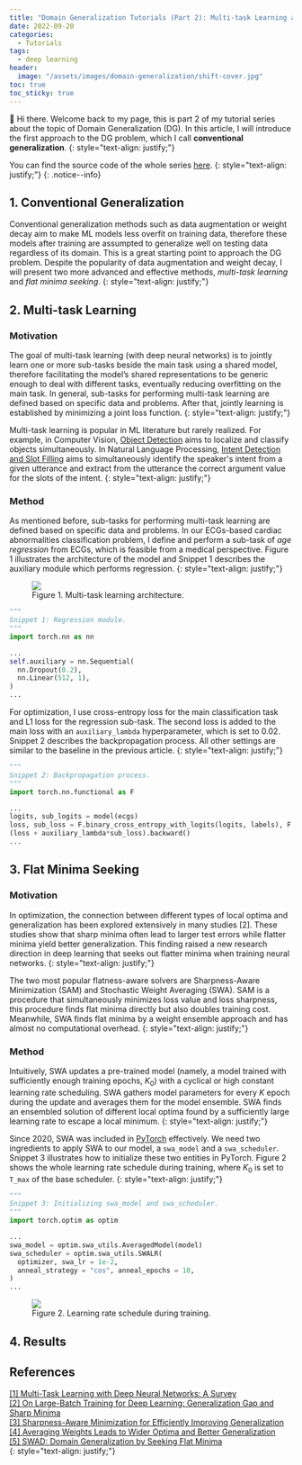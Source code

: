 ```yaml
---
title: "Domain Generalization Tutorials (Part 2): Multi-task Learning and Flat Minima Seeking"
date: 2022-09-20
categories: 
  - Tutorials
tags: 
  - deep learning
header: 
  image: "/assets/images/domain-generalization/shift-cover.jpg"
toc: true
toc_sticky: true
---
```


👋 Hi there. Welcome back to my page, this is part 2 of my tutorial series about the topic of Domain Generalization (DG). In this article, I will introduce the first approach to the DG problem, which I call **conventional generalization**. 
{: style="text-align: justify;"}

You can find the source code of the whole series [here](https://github.com/lhkhiem28/DGECG). 
{: style="text-align: justify;"}
{: .notice--info}

## 1. Conventional Generalization
Conventional generalization methods such as data augmentation or weight decay aim to make ML models less overfit on training data, therefore these models after training are assumpted to generalize well on testing data regardless of its domain. This is a great starting point to approach the DG problem. Despite the popularity of data augmentation and weight decay, I will present two more advanced and effective methods, _multi-task learning_ and _flat minima seeking_. 
{: style="text-align: justify;"}

## 2. Multi-task Learning

### Motivation
The goal of multi-task learning (with deep neural networks) is to jointly learn one or more sub-tasks beside the main task using a shared model, therefore facilitating the model’s shared representations to be generic enough to deal with different tasks, eventually reducing overfitting on the main task. In general, sub-tasks for performing multi-task learning are defined based on specific data and problems. After that, jointly learning is established by minimizing a joint loss function. 
{: style="text-align: justify;"}

Multi-task learning is popular in ML literature but rarely realized. For example, in Computer Vision, [Object Detection](https://paperswithcode.com/task/object-detection) aims to localize and classify objects simultaneously. In Natural Language Processing, [Intent Detection and Slot Filling](http://nlpprogress.com/english/intent_detection_slot_filling.html) aims to simultaneously identify the speaker's intent from a given utterance and extract from the utterance the correct argument value for the slots of the intent. 
{: style="text-align: justify;"}

### Method
As mentioned before, sub-tasks for performing multi-task learning are defined based on specific data and problems. In our ECGs-based cardiac abnormalities classification problem, I define and perform a sub-task of _age regression_ from ECGs, which is feasible from a medical perspective. Figure 1 illustrates the architecture of the model and Snippet 1 describes the auxiliary module which performs regression. 
{: style="text-align: justify;"}

<figure class="align-center">
  <img src="{{ site.url }}{{ site.baseurl }}/assets/images/domain-generalization/multi-task-learning.jpg">
  <figcaption>Figure 1. Multi-task learning architecture. </figcaption>
</figure>

```python
"""
Snippet 1: Regression module. 
"""
import torch.nn as nn

...
self.auxiliary = nn.Sequential(
  nn.Dropout(0.2), 
  nn.Linear(512, 1), 
)
...
```

For optimization, I use cross-entropy loss for the main classification task and L1 loss for the regression sub-task. The second loss is added to the main loss with an `auxiliary_lambda` hyperparameter, which is set to 0.02. Snippet 2 describes the backpropagation process. All other settings are similar to the baseline in the previous article. 
{: style="text-align: justify;"}

```python
"""
Snippet 2: Backpropagation process. 
"""
import torch.nn.functional as F

...
logits, sub_logits = model(ecgs)
loss, sub_loss = F.binary_cross_entropy_with_logits(logits, labels), F.l1_loss(sub_logits, ages)
(loss + auxiliary_lambda*sub_loss).backward()
...
```

## 3. Flat Minima Seeking

### Motivation
In optimization, the connection between different types of local optima and generalization has been explored extensively in many studies [2]. These studies show that sharp minima often lead to larger test errors while flatter minima yield better generalization. This finding raised a new research direction in deep learning that seeks out flatter minima when training neural networks. 
{: style="text-align: justify;"}

The two most popular flatness-aware solvers are Sharpness-Aware Minimization (SAM) and Stochastic Weight Averaging (SWA). SAM is a procedure that simultaneously minimizes loss value and loss sharpness, this procedure finds flat minima directly but also doubles training cost. Meanwhile, SWA finds flat minima by a weight ensemble approach and has almost no computational overhead. 
{: style="text-align: justify;"}

### Method
Intuitively, SWA updates a pre-trained model (namely, a model trained with sufficiently enough training epochs, $K_0$) with a cyclical or high constant learning rate scheduling. SWA gathers model parameters for every $K$ epoch during the update and averages them for the model ensemble. SWA finds an ensembled solution of different local optima found by a sufficiently large learning rate to escape a local minimum. 
{: style="text-align: justify;"}

Since 2020, SWA was included in [PyTorch](https://pytorch.org/blog/pytorch-1.6-now-includes-stochastic-weight-averaging/) effectively. We need two ingredients to apply SWA to our model, a `swa_model` and a `swa_scheduler`. Snippet 3 illustrates how to initialize these two entities in PyTorch. Figure 2 shows the whole learning rate schedule during training, where $K_0$ is set to `T_max` of the base scheduler. 
{: style="text-align: justify;"}

```python
"""
Snippet 3: Initializing swa_model and swa_scheduler. 
"""
import torch.optim as optim

...
swa_model = optim.swa_utils.AveragedModel(model)
swa_scheduler = optim.swa_utils.SWALR(
  optimizer, swa_lr = 1e-2, 
  anneal_strategy = "cos", anneal_epochs = 10, 
)
...
```

<figure class="align-center">
  <img src="{{ site.url }}{{ site.baseurl }}/assets/images/domain-generalization/lr-schedule.jpg">
  <figcaption>Figure 2. Learning rate schedule during training. </figcaption>
</figure>

## 4. Results

## References
[[1] Multi-Task Learning with Deep Neural Networks: A Survey](https://arxiv.org/abs/2009.09796)<br>
[[2] On Large-Batch Training for Deep Learning: Generalization Gap and Sharp Minima](https://arxiv.org/abs/1609.04836)<br>
[[3] Sharpness-Aware Minimization for Efficiently Improving Generalization](https://arxiv.org/abs/2010.01412)<br>
[[4] Averaging Weights Leads to Wider Optima and Better Generalization](https://arxiv.org/abs/1803.05407)<br>
[[5] SWAD: Domain Generalization by Seeking Flat Minima](https://arxiv.org/abs/2102.08604)<br>
{: style="text-align: justify;"}